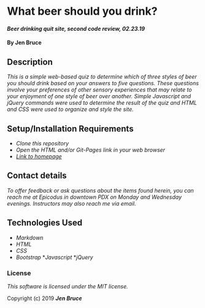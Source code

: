 # What beer should you drink?

#### _Beer drinking quit site, second code review, 02.23.19_

#### By **Jen Bruce**

## Description

_This is a simple web-based quiz to determine which of three styles of beer you should drink based on your answers to five questions. These questions involve your preferences of other sensory experiences that may relate to your enjoyment of one style of beer over another. Simple Javascript and jQuery commands were used to determine the result of the quiz and HTML and CSS were used to organize and style the site._

## Setup/Installation Requirements

* _Clone this repository_
* _Open the HTML and/or Git-Pages link in your web browser_
* _[Link to homepage](https://ampersnad.github.io/Beer)_


## Contact details

_To offer feedback or ask questions about the items found herein, you can reach me at Epicodus in downtown PDX on Monday and Wednesday evenings. Instructors may also reach me via email._

## Technologies Used

* _Markdown_
* _HTML_
* _CSS_
* _Bootstrap_
*_Javascript_
*_jQuery_

### License

*This software is licensed under the MIT license.*

Copyright (c) 2019 **_Jen Bruce_**